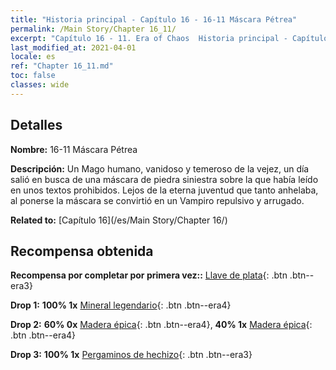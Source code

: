 ```yaml
---
title: "Historia principal - Capítulo 16 - 16-11 Máscara Pétrea"
permalink: /Main Story/Chapter 16_11/
excerpt: "Capítulo 16 - 11. Era of Chaos  Historia principal - Capítulo 16_11. 16-11 Máscara Pétrea"
last_modified_at: 2021-04-01
locale: es
ref: "Chapter 16_11.md"
toc: false
classes: wide
---
```


## Detalles

 **Nombre:** 16-11 Máscara Pétrea

 **Descripción:** Un Mago humano, vanidoso y temeroso de la vejez, un día salió en busca de una máscara de piedra siniestra sobre la que había leído en unos textos prohibidos. Lejos de la eterna juventud que tanto anhelaba, al ponerse la máscara se convirtió en un Vampiro repulsivo y arrugado.

 **Related to:** [Capítulo 16](/es/Main Story/Chapter 16/)

## Recompensa obtenida

 **Recompensa por completar por primera vez::** [Llave de plata](/es/Items/con_693/){: .btn .btn--era3}

 **Drop 1:** **100% 1x** [Mineral legendario](/es/Items/mat_54/){: .btn .btn--era4}

 **Drop 2:** **60% 0x** [Madera épica](/es/Items/mat_48/){: .btn .btn--era4}, **40% 1x** [Madera épica](/es/Items/mat_48/){: .btn .btn--era4}

 **Drop 3:** **100% 1x** [Pergaminos de hechizo](/es/Items/con_694/){: .btn .btn--era3}

